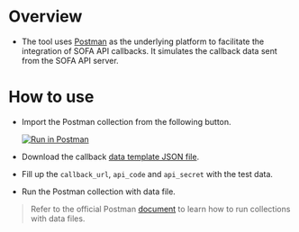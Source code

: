 # Overview

- The tool uses [Postman](https://learning.postman.com/) as the underlying platform to facilitate the integration of SOFA API callbacks. It simulates the callback data sent from the SOFA API server.

# How to use

- Import the Postman collection from the following button.

	[![Run in Postman](https://run.pstmn.io/button.svg)](https://app.getpostman.com/run-collection/0e09d7161148480ed0a9)

- Download the callback [data template JSON file](https://github.com/CYBAVO/SOFA_MOCK_CALLBACK_TOOL/blob/master/template/mock-callback-data-template.json).

- Fill up the `callback_url`, `api_code` and `api_secret` with the test data.

- Run the Postman collection with data file.

> Refer to the official Postman [document](https://learning.postman.com/docs/running-collections/working-with-data-files/) to learn how to run collections with data files.